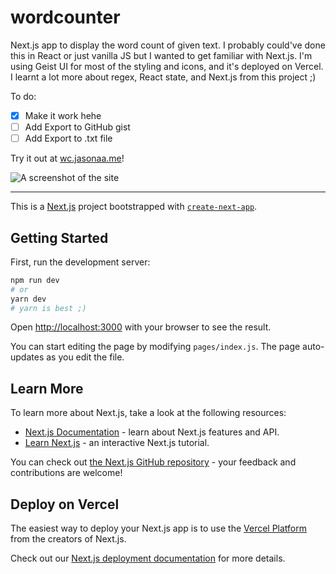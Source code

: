 # wordcounter

Next.js app to display the word count of given text. I probably could've done this in React or just vanilla JS but I wanted to get familiar with Next.js. I'm using Geist UI for most of the styling and icons, and it's deployed on Vercel. I learnt a lot more about regex, React state, and Next.js from this project ;)

To do:

- [x] Make it work hehe
- [ ] Add Export to GitHub gist
- [ ] Add Export to .txt file

Try it out at [wc.jasonaa.me](https://wc.jasonaa.me)!

![A screenshot of the site](https://f000.backblazeb2.com/file/jasonaa-static/img/wordcounter.png)

---

This is a [Next.js](https://nextjs.org/) project bootstrapped with [`create-next-app`](https://github.com/vercel/next.js/tree/canary/packages/create-next-app).

## Getting Started

First, run the development server:

```bash
npm run dev
# or
yarn dev
# yarn is best ;)
```

Open [http://localhost:3000](http://localhost:3000) with your browser to see the result.

You can start editing the page by modifying `pages/index.js`. The page auto-updates as you edit the file.

## Learn More

To learn more about Next.js, take a look at the following resources:

- [Next.js Documentation](https://nextjs.org/docs) - learn about Next.js features and API.
- [Learn Next.js](https://nextjs.org/learn) - an interactive Next.js tutorial.

You can check out [the Next.js GitHub repository](https://github.com/vercel/next.js/) - your feedback and contributions are welcome!

## Deploy on Vercel

The easiest way to deploy your Next.js app is to use the [Vercel Platform](https://vercel.com/import?utm_medium=default-template&filter=next.js&utm_source=create-next-app&utm_campaign=create-next-app-readme) from the creators of Next.js.

Check out our [Next.js deployment documentation](https://nextjs.org/docs/deployment) for more details.
